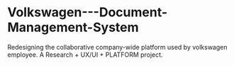 # Volkswagen---Document-Management-System
Redesigning the collaborative company-wide platform used by volkswagen employee. A Research + UX/UI + PLATFORM project.
